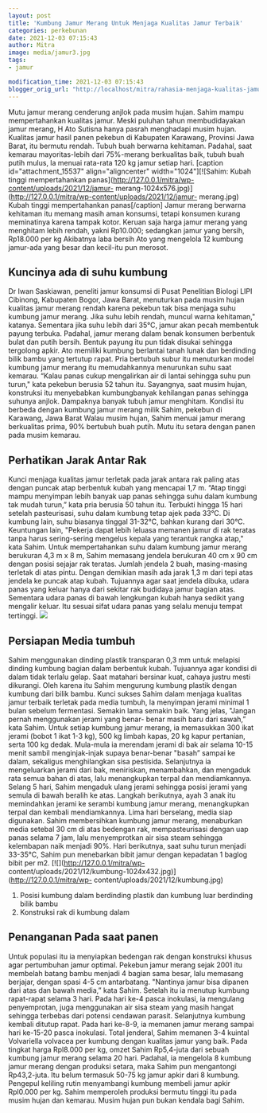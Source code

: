 ```yaml
---
layout: post
title: 'Kumbung Jamur Merang Untuk Menjaga Kualitas Jamur Terbaik'
categories: perkebunan
date: 2021-12-03 07:15:43
author: Mitra
image: media/jamur3.jpg
tags:
- jamur

modification_time: 2021-12-03 07:15:43
blogger_orig_url: "http://localhost/mitra/rahasia-menjaga-kualitas-jamur-bermutu.html"
---
```


Mutu jamur merang cenderung anjlok pada musim hujan. Sahim mampu
mempertahankan kualitas jamur. Meski puluhan tahun membudidayakan jamur
merang, H Ato Sutisna hanya pasrah menghadapi musim hujan. Kualitas jamur
hasil panen pekebun di Kabupaten Karawang, Provinsi Jawa Barat, itu bermutu
rendah. Tubuh buah berwarna kehitaman. Padahal, saat kemarau mayoritas-lebih
dari 75%-merang berkualitas baik, tubuh buah putih mulus, la menuai rata-rata
120 kg jamur setiap hari. [caption id="attachment_15537" align="aligncenter"
width="1024"][![Sahim: Kubah tinggi mempertahankan
panas](http://127.0.0.1/mitra/wp-content/uploads/2021/12/jamur-
merang-1024x576.jpg)](http://127.0.0.1/mitra/wp-content/uploads/2021/12/jamur-
merang.jpg) Kubah tinggi mempertahankan panas[/caption] Jamur merang berwarna
kehitaman itu memang masih aman konsumsi, tetapi konsumen kurang meminatinya
karena tampak kotor. Keruan saja harga jamur merang yang menghitam lebih
rendah, yakni Rp10.000; sedangkan jamur yang bersih, Rp18.000 per kg Akibatnya
laba bersih Ato yang mengelola 12 kumbung jamur-ada yang besar dan kecil-itu
pun merosot.

## Kuncinya ada di suhu kumbung

Dr Iwan Saskiawan, peneliti jamur konsumsi di Pusat Penelitian Biologi LIPI
Cibinong, Kabupaten Bogor, Jawa Barat, menuturkan pada musim hujan kualitas
jamur merang rendah karena pekebun tak bisa menjaga suhu kumbung jamur merang.
Jika suhu lebih rendah, muncul warna kehitaman," katanya. Sementara jika suhu
lebih dari 35°C, jamur akan pecah membentuk payung terbuka. Padahal, jamur
merang dalam benak konsumen berbentuk bulat dan putih bersih. Bentuk payung
itu pun tidak disukai sehingga tergolong apkir. Ato memiliki kumbung berlantai
tanah lunak dan berdinding bilik bambu yang tertutup rapat. Pria bertubuh
subur itu menuturkan model kumbung jamur merang itu memudahkannya menurunkan
suhu saat kemarau. “Kalau panas cukup mengalirkan air di lantai sehingga suhu
pun turun," kata pekebun berusia 52 tahun itu. Sayangnya, saat musim hujan,
konstruksi itu menyebabkan kumbungbanyak kehilangan panas sehingga suhunya
anjlok. Dampaknya banyak tubuh jamur menghitam. Kondisi itu berbeda dengan
kumbung jamur merang milik Sahim, pekebun di Karawang, Jawa Barat Walau musim
hujan, Sahim menuai jamur merang berkualitas prima, 90% bertubuh buah putih.
Mutu itu setara dengan panen pada musim kemarau.

## Perhatikan Jarak Antar Rak

Kunci menjaga kualitas jamur terletak pada jarak antara rak paling atas dengan
puncak atap berbentuk kubah yang mencapai 1,7 m. “Atap tinggi mampu menyimpan
lebih banyak uap panas sehingga suhu dalam kumbung tak mudah turun,” kata pria
berusia 50 tahun itu. Terbukti hingga 15 hari setelah pasteurisasi, suhu dalam
kumbung tetap ajek pada 33°C. Di kumbung lain, suhu biasanya tinggal 31-32°C,
bahkan kurang dari 30°C. Keuntungan lain, "Pekerja dapat lebih leluasa memanen
jamur di rak teratas tanpa harus sering-sering mengelus kepala yang terantuk
rangka atap," kata Sahim. Untuk mempertahankan suhu dalam kumbung jamur merang
berukuran 4,3 m x 8 m, Sahim memasang jendela berukuran 40 cm x 90 cm dengan
posisi sejajar rak teratas. Jumlah jendela 2 buah, masing-masing terletak di
atas pintu. Dengan demikian masih ada jarak 1,3 m dari tepi atas jendela ke
puncak atap kubah. Tujuannya agar saat jendela dibuka, udara panas yang keluar
hanya dari sekitar rak budidaya jamur bagian atas. Sementara udara panas di
bawah lengkungan kubah hanya sedikit yang mengalir keluar. Itu sesuai sifat
udara panas yang selalu menuju tempat tertinggi.
![](http://127.0.0.1/mitra/wp-content/uploads/2021/12/media-tanam-400x225.jpg)

## Persiapan Media tumbuh

Sahim menggunakan dinding plastik transparan 0,3 mm untuk melapisi dinding
kumbung bagian dalam berbentuk kubah. Tujuannya agar kondisi di dalam tidak
terlalu gelap. Saat matahari bersinar kuat, cahaya justru mesti dikurangi.
Oleh karena itu Sahim mengurung kumbung plastik dengan kumbung dari bilik
bambu. Kunci sukses Sahim dalam menjaga kualitas jamur terbaik terletak pada
media tumbuh, la menyimpan jerami minimal 1 bulan sebelum fermentasi. Semakin
lama semakin baik. Yang jelas, "Jangan pernah menggunakan jerami yang benar-
benar masih baru dari sawah,” kata Sahim. Untuk setiap kumbung jamur merang,
ia memasukkan 300 ikat jerami (bobot 1 ikat 1-3 kg), 500 kg limbah kapas, 20
kg kapur pertanian, serta 100 kg dedak. Mula-mula ia merendam jerami di bak
air selama 10-15 menit sambil menginjak-injak supaya benar-benar "basah”
sampai ke dalam, sekaligus menghilangkan sisa pestisida. Selanjutnya ia
mengeluarkan jerami dari bak, meniriskan, menambahkan, dan mengaduk rata semua
bahan di atas, lalu menangkupkan terpal dan mendiamkannya. Selang 5 hari,
Sahim mengaduk ulang jerami sehingga posisi jerami yang semula di bawah
beralih ke atas. Langkah berikutnya, ayah 3 anak itu memindahkan jerami ke
serambi kumbung jamur merang, menangkupkan terpal dan kembali mendiamkannya.
Lima hari berselang, media siap digunakan. Sahim membersihkan kumbung jamur
merang, menaburkan media setebal 30 cm di atas bedengan rak, mempasteurisasi
dengan uap panas selama 7 jam, lalu menyemprotkan air sisa steam sehingga
kelembapan naik menjadi 90%. Hari berikutnya, saat suhu turun menjadi 33-35°C,
Sahim pun menebarkan bibit jamur dengan kepadatan 1 baglog bibit per m2.
[![](http://127.0.0.1/mitra/wp-
content/uploads/2021/12/kumbung-1024x432.jpg)](http://127.0.0.1/mitra/wp-
content/uploads/2021/12/kumbung.jpg)

  1. Posisi kumbung dalam berdinding plastik dan kumbung luar berdinding bilik bambu
  2. Konstruksi rak di kumbung dalam

## Penanganan Pada saat panen

Untuk populasi itu ia menyiapkan bedengan rak dengan konstruksi khusus agar
pertumbuhan jamur optimal. Pekebun jamur merang sejak 2001 itu membelah batang
bambu menjadi 4 bagian sama besar, lalu memasang berjajar, dengan spasi 4-5 cm
antarbatang. "Nantinya jamur bisa dipanen dari atas dan bawah media,” kata
Sahim. Setelah itu ia menutup kumbung rapat-rapat selama 3 hari. Pada hari
ke-4 pasca inokulasi, ia mengulang penyemprotan, juga menggunakan air sisa
steam yang masih hangat sehingga terbebas dari potensi cendawan parasit.
Selanjutnya kumbung kembali ditutup rapat. Pada hari ke-8-9, ia memanen jamur
merang sampai hari ke-15-20 pasca inokulasi. Total jenderal, Sahim memanen 3-4
kuintal Volvariella volvacea per kumbung dengan kualitas jamur yang baik. Pada
tingkat harga Rpl8.000 per kg, omzet Sahim Rp5,4-juta dari sebuah kumbung
jamur merang selama 20 hari. Padahal, ia mengelola 8 kumbung jamur merang
dengan produksi setara, maka Sahim pun mengantongi Rp43,2-juta. Itu belum
termasuk 50-75 kg jamur apkir dari 8 kumbung. Pengepul keliling rutin
menyambangi kumbung membeli jamur apkir Rpl0.000 per kg. Sahim memperoleh
produksi bermutu tinggi itu pada musim hujan dan kemarau. Musim hujan pun
bukan kendala bagi Sahim.



